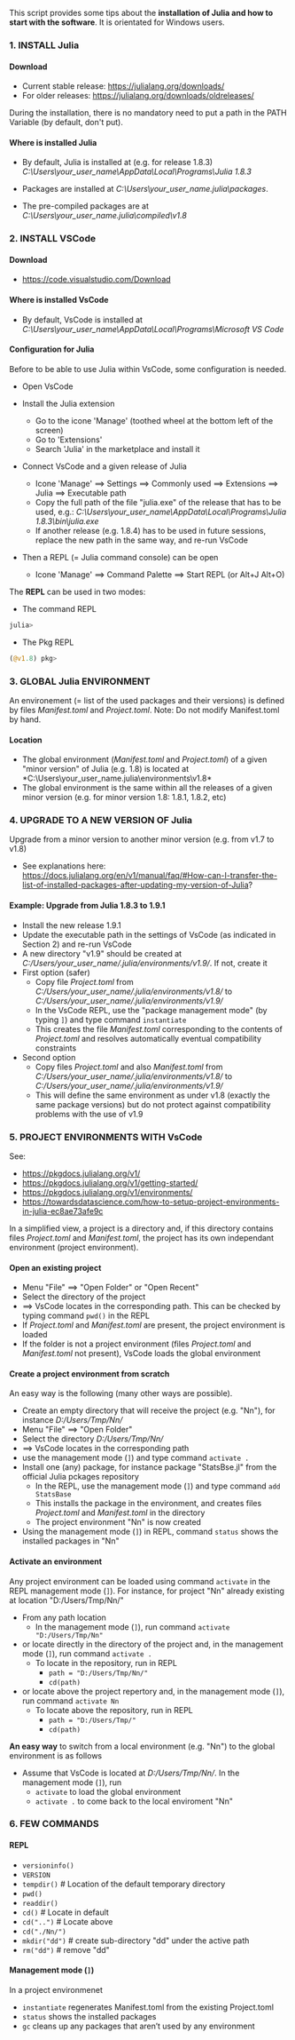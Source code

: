 This script provides some tips about the **installation of Julia and how to start with the software**. It is orientated for Windows users. 

### **1. INSTALL Julia** 

#### **Download**

- Current stable release: https://julialang.org/downloads/
- For older releases: https://julialang.org/downloads/oldreleases/

During the installation, there is no mandatory need to put a path in the PATH Variable (by default, don't put).

#### **Where is installed Julia**

- By default, Julia is installed at (e.g. for release 1.8.3)  
*C:\Users\your_user_name\AppData\Local\Programs\Julia 1.8.3*

- Packages are installed at 
*C:\Users\your_user_name\.julia\packages*. 

- The pre-compiled packages are at
*C:\Users\your_user_name\.julia\compiled\v1.8*

### **2. INSTALL VSCode**

#### **Download**

- https://code.visualstudio.com/Download

#### **Where is installed VsCode**

- By default, VsCode is installed at
*C:\Users\your_user_name\AppData\Local\Programs\Microsoft VS Code*

#### **Configuration for Julia**

Before to be able to use Julia within VsCode, some configuration is needed.

- Open VsCode

- Install the Julia extension 
    - Go to the icone 'Manage' (toothed wheel at the bottom left of the screen)
    - Go to 'Extensions'
    - Search 'Julia' in the marketplace and install it   

- Connect VsCode and a given release of Julia 
    - Icone 'Manage' ==> Settings ==> Commonly used ==> Extensions ==> Julia ==> Executable path
    - Copy the full path of the file "julia.exe" of the release that has to be used, 
        e.g.: *C:\Users\your_user_name\AppData\Local\Programs\Julia 1.8.3\bin\julia.exe*
    - If another release (e.g. 1.8.4) has to be used in future sessions, replace the new path in the same way, and re-run VsCode 

- Then a REPL (= Julia command console) can be open 
    - Icone 'Manage' ==> Command Palette ==> Start REPL 
        (or Alt+J Alt+O)

The **REPL** can be used in two modes:
* The command REPL
```julia
julia>
```
* The Pkg REPL
```julia
(@v1.8) pkg> 
```



### **3. GLOBAL Julia ENVIRONMENT**

An environement (= list of the used packages and their versions) is defined by files *Manifest.toml* and *Project.toml*. Note: Do not modify Manifest.toml by hand.

#### **Location** 
- The global environment (*Manifest.toml* and *Project.toml*) of a given "minor version" of Julia (e.g. 1.8) is located at 
*C:\Users\your_user_name\.julia\environments\v1.8\*
- The global environment is the same within all the releases of a given minor version (e.g. for minor version 1.8: 1.8.1, 1.8.2, etc) 

### **4. UPGRADE TO A NEW VERSION OF Julia**

Upgrade from a minor version to another minor version (e.g. from v1.7 to v1.8)
- See explanations here:
https://docs.julialang.org/en/v1/manual/faq/#How-can-I-transfer-the-list-of-installed-packages-after-updating-my-version-of-Julia?

#### **Example: Upgrade from Julia 1.8.3 to 1.9.1**

- Install the new release 1.9.1
- Update the executable path in the settings of VsCode (as indicated in Section 2) 
    and re-run VsCode
- A new directory "v1.9" should be created at 
    *C:/Users/your_user_name/.julia/environments/v1.9/*. If not, create it
- First option (safer)
    - Copy file *Project.toml* from 
        *C:/Users/your_user_name/.julia/environments/v1.8/* to 
        *C:/Users/your_user_name/.julia/environments/v1.9/*
    - In the VsCode REPL, use the "package management mode" 
    (by typing `]`) and type command `instantiate`
    - This creates the file *Manifest.toml* corresponding to 
    the contents of *Project.toml* and resolves automatically eventual compatibility constraints
- Second option
    - Copy files *Project.toml* and also *Manifest.toml* from 
    *C:/Users/your_user_name/.julia/environments/v1.8/* to 
    *C:/Users/your_user_name/.julia/environments/v1.9/*
    - This will define the same environment as under v1.8 (exactly the same package versions) but do not protect against compatibility problems with the use of v1.9

### **5. PROJECT ENVIRONMENTS WITH VsCode**

See:
- https://pkgdocs.julialang.org/v1/
- https://pkgdocs.julialang.org/v1/getting-started/
- https://pkgdocs.julialang.org/v1/environments/
- https://towardsdatascience.com/how-to-setup-project-environments-in-julia-ec8ae73afe9c 

In a simplified view, a project is a directory and, if this directory contains files *Project.toml* and *Manifest.toml*, the project has its own independant environment (project environment).

#### **Open an existing project** 

- Menu "File" ==> "Open Folder" or "Open Recent" 
- Select the directory of the project
- ==> VsCode locates in the corresponding path. This can be checked by typing command `pwd()` in the REPL
- If *Project.toml* and *Manifest.toml* are present, the project environment is loaded
- If the folder is not a project environment (files *Project.toml* and *Manifest.toml* not present), VsCode loads the global environment 

#### **Create a project environment from scratch**

An easy way is the following (many other ways are possible).

- Create an empty directory that will receive the project (e.g. "Nn"), for instance *D:/Users/Tmp/Nn/* 
- Menu "File" ==> "Open Folder"
- Select the directory *D:/Users/Tmp/Nn/*
- ==> VsCode locates in the corresponding path
- use the management mode (`]`) and type command `activate .`
- Install one (any) package, for instance package "StatsBse.jl" from the official Julia pckages repository 
    - In the REPL, use the management mode (`]`) and 
        type command `add StatsBase`
    - This installs the package in the environment, and creates files *Project.toml* and *Manifest.toml* in the directory
    - The project environment "Nn" is now created
- Using the management mode (`]`) in REPL, command `status` shows the installed packages in "Nn"  

#### **Activate an environment** 

Any project environment can be loaded using command `activate` in the REPL management mode (`]`). For instance, for project "Nn" already existing at location "D:/Users/Tmp/Nn/"   
- From any path location 
    -  In the management mode (`]`), run command `activate "D:/Users/Tmp/Nn"`
- or locate directly in the directory of the project and, in the management mode  (`]`), run command `activate .`
    - To locate in the repository, run in REPL
        - `path = "D:/Users/Tmp/Nn/"`
        - `cd(path)`
- or locate above the project repertory and, in the management mode  (`]`), run command `activate Nn` 
    - To locate above the repository, run in REPL
        - `path = "D:/Users/Tmp/"`
        - `cd(path)`

**An easy way** to switch from a local environment (e.g. "Nn") to the global environment is as follows 
- Assume that VsCode is located at *D:/Users/Tmp/Nn/*. In the management mode (`]`), run
    - `activate` to load the global environment
    - `activate .` to come back to the local enviroment "Nn"

### **6. FEW COMMANDS**

#### **REPL**

- `versioninfo()`
- `VERSION`
- `tempdir()`   # Location of the default temporary directory 
- `pwd()`
- `readdir()`
- `cd()`        # Locate in default
- `cd("..")`    # Locate above 
- `cd("./Nn/")`
- `mkdir("dd")` # create sub-directory "dd" under the active path  
- `rm("dd")`    # remove "dd"


#### **Management mode (`]`)**

In a project environmenet
- `instantiate` regenerates Manifest.toml from the existing Project.toml
- `status` shows the installed packages
- `gc` cleans up any packages that aren’t used by any environment

